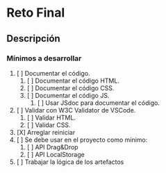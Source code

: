 # Reto Final

## Descripción

### Mínimos a desarrollar

1. [ ] Documentar el código.
   1. [ ] Documentar el código HTML.
   2. [ ] Documentar el código CSS.
   3. [ ] Documentar el código JS.
      1. [ ] Usar JSdoc para documentar el código.
2. [ ] Validar con W3C Validator de VSCode.
    1. [ ] Validar HTML.
    2. [ ] Validar CSS.
3. [X] Arreglar reiniciar
4. [ ] Se debe usar en el proyecto como mínimo:
    1. [ ] API Drag&Drop
    2. [ ] API LocalStorage
5. [ ] Trabajar la lógica de los artefactos
